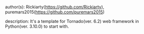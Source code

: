 author(s): Rickiarty(https://github.com/Rickiarty), puremars2015(https://github.com/puremars2015)

description:
	It's a template for Tornado(ver. 6.2) web framework in Python(ver. 3.10.0) to start with.
